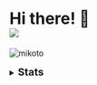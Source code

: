 # Hi there! 👋<br>![](https://komarev.com/ghpvc/?username=Jangsoodlor&color=ffba42)
![mikoto](https://media1.tenor.com/m/bvRWHUHojesAAAAd/mikoto-misaka-eating.gif)
<details>
<summary>
  <font size = 4><b>Stats</b></font>
</summary><br>
<a href = "https://github.com/anuraghazra/github-readme-stats"><img src = "https://github-readme-stats.vercel.app/api/top-langs/?username=Jangsoodlor&theme=yeblu&langs_count=20"></a><br>
<a href = "https://github.com/DenverCoder1/github-readme-streak-stats"><img src = "https://streak-stats.demolab.com?user=Jangsoodlor&theme=yeblu&hide_border=true"></a>
</details>
<!-- ![](https://skillicons.dev/icons?i=python,cpp,html,css,md,vscode,ps) -->
